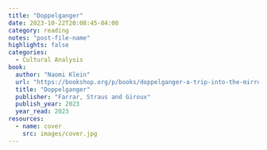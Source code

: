```yaml
---
title: "Doppelganger"
date: 2023-10-22T20:08:45-04:00
category: reading
notes: "post-file-name"
highlights: false
categories:
  - Cultural Analysis
book:
  author: "Naomi Klein"
  url: "https://bookshop.org/p/books/doppelganger-a-trip-into-the-mirror-world-naomi-klein/20025222"
  title: "Doppelganger"
  publisher: "Farrar, Straus and Giroux"
  publish_year: 2023
  year_read: 2023
resources:
  - name: cover
    src: images/cover.jpg
---
```


